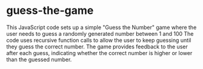 # guess-the-game

This JavaScript code sets up a simple "Guess the Number" game where the user needs to guess a randomly generated number between 1 and 100 The code uses recursive function calls to allow the user to keep guessing until they guess the correct number. 
The game provides feedback to the user after each guess, indicating whether the correct number is higher or lower than the guessed number.
